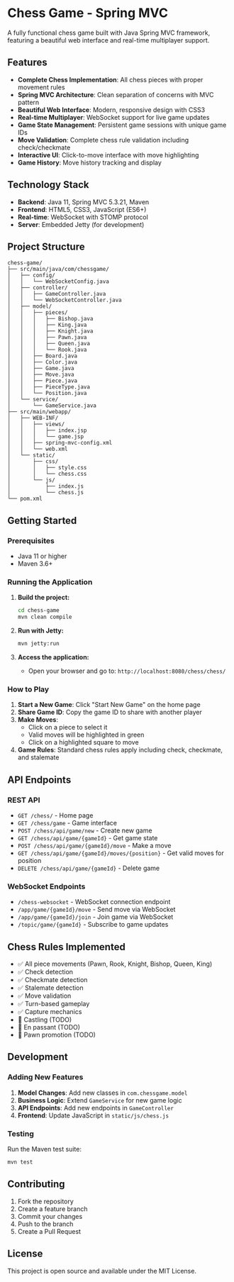 # Chess Game - Spring MVC

A fully functional chess game built with Java Spring MVC framework, featuring a beautiful web interface and real-time multiplayer support.

## Features

- **Complete Chess Implementation**: All chess pieces with proper movement rules
- **Spring MVC Architecture**: Clean separation of concerns with MVC pattern
- **Beautiful Web Interface**: Modern, responsive design with CSS3
- **Real-time Multiplayer**: WebSocket support for live game updates
- **Game State Management**: Persistent game sessions with unique game IDs
- **Move Validation**: Complete chess rule validation including check/checkmate
- **Interactive UI**: Click-to-move interface with move highlighting
- **Game History**: Move history tracking and display

## Technology Stack

- **Backend**: Java 11, Spring MVC 5.3.21, Maven
- **Frontend**: HTML5, CSS3, JavaScript (ES6+)
- **Real-time**: WebSocket with STOMP protocol
- **Server**: Embedded Jetty (for development)

## Project Structure

```
chess-game/
├── src/main/java/com/chessgame/
│   ├── config/
│   │   └── WebSocketConfig.java
│   ├── controller/
│   │   ├── GameController.java
│   │   └── WebSocketController.java
│   ├── model/
│   │   ├── pieces/
│   │   │   ├── Bishop.java
│   │   │   ├── King.java
│   │   │   ├── Knight.java
│   │   │   ├── Pawn.java
│   │   │   ├── Queen.java
│   │   │   └── Rook.java
│   │   ├── Board.java
│   │   ├── Color.java
│   │   ├── Game.java
│   │   ├── Move.java
│   │   ├── Piece.java
│   │   ├── PieceType.java
│   │   └── Position.java
│   └── service/
│       └── GameService.java
├── src/main/webapp/
│   ├── WEB-INF/
│   │   ├── views/
│   │   │   ├── index.jsp
│   │   │   └── game.jsp
│   │   ├── spring-mvc-config.xml
│   │   └── web.xml
│   └── static/
│       ├── css/
│       │   ├── style.css
│       │   └── chess.css
│       └── js/
│           ├── index.js
│           └── chess.js
└── pom.xml
```

## Getting Started

### Prerequisites

- Java 11 or higher
- Maven 3.6+

### Running the Application

1. **Build the project:**
   ```bash
   cd chess-game
   mvn clean compile
   ```

2. **Run with Jetty:**
   ```bash
   mvn jetty:run
   ```

3. **Access the application:**
   - Open your browser and go to: `http://localhost:8080/chess/chess/`

### How to Play

1. **Start a New Game**: Click "Start New Game" on the home page
2. **Share Game ID**: Copy the game ID to share with another player
3. **Make Moves**: 
   - Click on a piece to select it
   - Valid moves will be highlighted in green
   - Click on a highlighted square to move
4. **Game Rules**: Standard chess rules apply including check, checkmate, and stalemate

## API Endpoints

### REST API

- `GET /chess/` - Home page
- `GET /chess/game` - Game interface
- `POST /chess/api/game/new` - Create new game
- `GET /chess/api/game/{gameId}` - Get game state
- `POST /chess/api/game/{gameId}/move` - Make a move
- `GET /chess/api/game/{gameId}/moves/{position}` - Get valid moves for position
- `DELETE /chess/api/game/{gameId}` - Delete game

### WebSocket Endpoints

- `/chess-websocket` - WebSocket connection endpoint
- `/app/game/{gameId}/move` - Send move via WebSocket
- `/app/game/{gameId}/join` - Join game via WebSocket
- `/topic/game/{gameId}` - Subscribe to game updates

## Chess Rules Implemented

- ✅ All piece movements (Pawn, Rook, Knight, Bishop, Queen, King)
- ✅ Check detection
- ✅ Checkmate detection
- ✅ Stalemate detection
- ✅ Move validation
- ✅ Turn-based gameplay
- ✅ Capture mechanics
- 🚧 Castling (TODO)
- 🚧 En passant (TODO)
- 🚧 Pawn promotion (TODO)

## Development

### Adding New Features

1. **Model Changes**: Add new classes in `com.chessgame.model`
2. **Business Logic**: Extend `GameService` for new game logic
3. **API Endpoints**: Add new endpoints in `GameController`
4. **Frontend**: Update JavaScript in `static/js/chess.js`

### Testing

Run the Maven test suite:
```bash
mvn test
```

## Contributing

1. Fork the repository
2. Create a feature branch
3. Commit your changes
4. Push to the branch
5. Create a Pull Request

## License

This project is open source and available under the MIT License.
